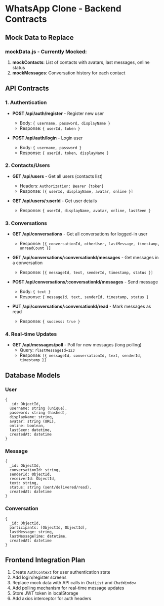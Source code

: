# WhatsApp Clone - Backend Contracts

## Mock Data to Replace

### mockData.js - Currently Mocked:
1. **mockContacts**: List of contacts with avatars, last messages, online status
2. **mockMessages**: Conversation history for each contact

## API Contracts

### 1. Authentication
- **POST /api/auth/register** - Register new user
  - Body: `{ username, password, displayName }`
  - Response: `{ userId, token }`

- **POST /api/auth/login** - Login user
  - Body: `{ username, password }`
  - Response: `{ userId, token, displayName }`

### 2. Contacts/Users
- **GET /api/users** - Get all users (contacts list)
  - Headers: `Authorization: Bearer {token}`
  - Response: `[{ userId, displayName, avatar, online }]`

- **GET /api/users/:userId** - Get user details
  - Response: `{ userId, displayName, avatar, online, lastSeen }`

### 3. Conversations
- **GET /api/conversations** - Get all conversations for logged-in user
  - Response: `[{ conversationId, otherUser, lastMessage, timestamp, unreadCount }]`

- **GET /api/conversations/:conversationId/messages** - Get messages in a conversation
  - Response: `[{ messageId, text, senderId, timestamp, status }]`

- **POST /api/conversations/:conversationId/messages** - Send message
  - Body: `{ text }`
  - Response: `{ messageId, text, senderId, timestamp, status }`

- **PUT /api/conversations/:conversationId/read** - Mark messages as read
  - Response: `{ success: true }`

### 4. Real-time Updates
- **GET /api/messages/poll** - Poll for new messages (long polling)
  - Query: `?lastMessageId=123`
  - Response: `[{ messageId, conversationId, text, senderId, timestamp }]`

## Database Models

### User
```
{
  _id: ObjectId,
  username: string (unique),
  password: string (hashed),
  displayName: string,
  avatar: string (URL),
  online: boolean,
  lastSeen: datetime,
  createdAt: datetime
}
```

### Message
```
{
  _id: ObjectId,
  conversationId: string,
  senderId: ObjectId,
  receiverId: ObjectId,
  text: string,
  status: string (sent/delivered/read),
  createdAt: datetime
}
```

### Conversation
```
{
  _id: ObjectId,
  participants: [ObjectId, ObjectId],
  lastMessage: string,
  lastMessageTime: datetime,
  createdAt: datetime
}
```

## Frontend Integration Plan

1. Create `AuthContext` for user authentication state
2. Add login/register screens
3. Replace mock data with API calls in `ChatList` and `ChatWindow`
4. Add polling mechanism for real-time message updates
5. Store JWT token in localStorage
6. Add axios interceptor for auth headers
